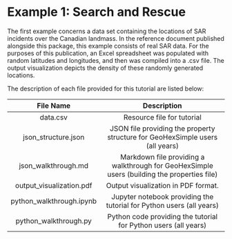 # Example 1: Search and Rescue
The first example concerns a data set containing the locations of SAR incidents over the Canadian landmass.
In the reference document published alongside this package, this example consists of real SAR data.
For the purposes of this publication, an Excel spreadsheet was populated with random latitudes and longitudes, and then was compiled into a .csv file.
The output visualization depicts the density of these randomly generated locations.

The description of each file provided for this tutorial are listed below:

|         File Name        |                                         Description                                         |
|:------------------------:|:-------------------------------------------------------------------------------------------:|
| data.csv                 | Resource file for tutorial                                                                  |
| json_structure.json      | JSON file providing the property structure for GeoHexSimple users (all years)               |
| json_walkthrough.md      | Markdown file providing a walkthrough for GeoHexSimple users (building the properties file) |
| output_visualization.pdf | Output visualization in PDF format.                                                         |
| python_walkthrough.ipynb | Jupyter notebook providing the tutorial for Python users (all years)                        |
| python_walkthrough.py    | Python code providing the tutorial for Python users (all years)                             |